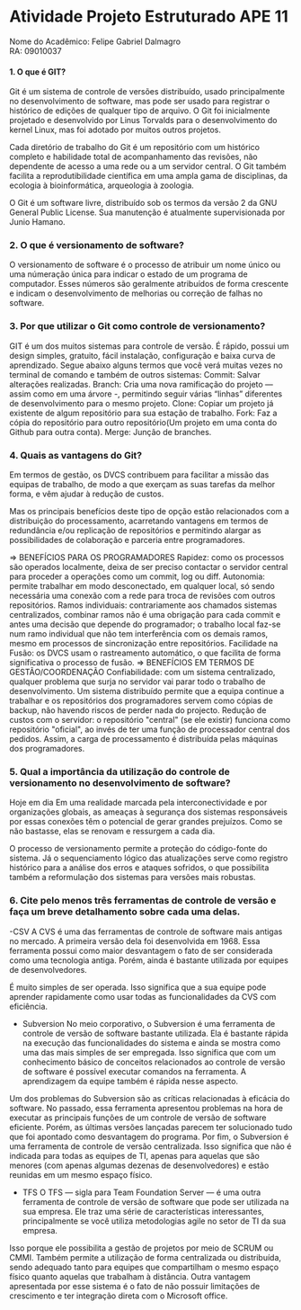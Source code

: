 # Atividade Projeto Estruturado APE 11

Nome do Acadêmico: Felipe Gabriel Dalmagro   
RA: 09010037


#### 1. O que é GIT?
Git é um sistema de controle de versões distribuído, usado principalmente no desenvolvimento de software, mas pode ser usado para registrar o histórico de edições de qualquer tipo de arquivo. O Git foi inicialmente projetado e desenvolvido por Linus Torvalds para o desenvolvimento do kernel Linux, mas foi adotado por muitos outros projetos.

Cada diretório de trabalho do Git é um repositório com um histórico completo e habilidade total de acompanhamento das revisões, não dependente de acesso a uma rede ou a um servidor central. O Git também facilita a reprodutibilidade científica em uma ampla gama de disciplinas, da ecologia à bioinformática, arqueologia à zoologia.

O Git é um software livre, distribuído sob os termos da versão 2 da GNU General Public License. Sua manutenção é atualmente supervisionada por Junio Hamano.

### 2.  O que é versionamento de software?


O versionamento de software é o processo de atribuir um nome único ou uma númeração única para indicar o estado de um programa de computador. Esses números são geralmente atribuídos de forma crescente e indicam o desenvolvimento de melhorias ou correção de falhas no software.

### 3. Por que utilizar o Git como controle de versionamento?

GIT é um dos muitos sistemas para controle de versão. É rápido, possui um design simples, gratuito, fácil instalação, configuração e baixa curva de aprendizado.
Segue abaixo alguns termos que você verá muitas vezes no terminal de comando e também de outros sistemas:
Commit: Salvar alterações realizadas.
Branch: Cria uma nova ramificação do projeto — assim como em uma árvore -, permitindo seguir várias “linhas” diferentes de desenvolvimento para o mesmo projeto.
Clone: Copiar um projeto já existente de algum repositório para sua estação de trabalho.
Fork: Faz a cópia do repositório para outro repositório(Um projeto em uma conta do Github para outra conta).
Merge: Junção de branches.

### 4. Quais as vantagens do Git?

Em termos de gestão, os DVCS contribuem para facilitar a missão das equipas de trabalho, de modo a que exerçam as suas tarefas da melhor forma, e vêm ajudar à redução de custos.

Mas os principais benefícios deste tipo de opção estão relacionados com a distribuição do processamento, acarretando vantagens em termos de redundância e/ou replicação de repositórios e permitindo alargar as possibilidades de colaboração e parceria entre programadores.

⇒ BENEFÍCIOS PARA OS PROGRAMADORES
Rapidez: como os processos são operados localmente, deixa de ser preciso contactar o servidor central para proceder a operações como um commit, log ou diff.
Autonomia: permite trabalhar em modo desconectado, em qualquer local, só sendo necessária uma conexão com a rede para troca de revisões com outros repositórios.
Ramos individuais: contrariamente aos chamados sistemas centralizados, combinar ramos não é uma obrigação para cada commit e antes uma decisão que depende do programador; o trabalho local faz-se num ramo individual que não tem interferência com os demais ramos, mesmo em processos de sincronização entre repositórios.
Facilidade na Fusão: os DVCS usam o rastreamento automático, o que facilita de forma significativa o processo de fusão.
⇒ BENEFÍCIOS EM TERMOS DE GESTÃO/COORDENAÇÃO
Confiabilidade: com um sistema centralizado, qualquer problema que surja no servidor vai parar todo o trabalho de desenvolvimento. Um sistema distribuído permite que a equipa continue a trabalhar e os repositórios dos programadores servem como cópias de backup, não havendo riscos de perder nada do projecto.
Redução de custos com o servidor: o repositório "central" (se ele existir) funciona como repositório "oficial", ao invés de ter uma função de processador central dos pedidos. Assim, a carga de processamento é distribuída pelas máquinas dos programadores.

### 5. Qual a importância da utilização do controle de versionamento no desenvolvimento de software?

Hoje em dia Em uma realidade marcada pela interconectividade e por organizações globais, as ameaças à segurança dos sistemas responsáveis por essas conexões têm o potencial de gerar grandes prejuízos. Como se não bastasse, elas se renovam e ressurgem a cada dia.

O processo de versionamento permite a proteção do código-fonte do sistema. Já o sequenciamento lógico das atualizações serve como registro histórico para a análise dos erros e ataques sofridos, o que possibilita também a reformulação dos sistemas para versões mais robustas.

###  6. Cite pelo menos três ferramentas de controle de versão e faça um breve detalhamento  sobre cada  uma delas.

-CSV 
A CVS é uma das ferramentas de controle de software mais antigas no mercado. A primeira versão dela foi desenvolvida em 1968. Essa ferramenta possui como maior desvantagem o fato de ser considerada como uma tecnologia antiga. Porém, ainda é bastante utilizada por equipes de desenvolvedores.

É muito simples de ser operada. Isso significa que a sua equipe pode aprender rapidamente como usar todas as funcionalidades da CVS com eficiência.

- Subversion
No meio corporativo, o Subversion é uma ferramenta de controle de versão de software bastante utilizada. Ela é bastante rápida na execução das funcionalidades do sistema e ainda se mostra como uma das mais simples de ser empregada. Isso significa que com um conhecimento básico de conceitos relacionados ao controle de versão de software é possível executar comandos na ferramenta. A aprendizagem da equipe também é rápida nesse aspecto.

Um dos problemas do Subversion são as críticas relacionadas à eficácia do software. No passado, essa ferramenta apresentou problemas na hora de executar as principais funções de um controle de versão de software eficiente. Porém, as últimas versões lançadas parecem ter solucionado tudo que foi apontado como desvantagem do programa.  Por fim, o Subversion é uma ferramenta de controle de versão centralizada. Isso significa que não é indicada para todas as equipes de TI, apenas para aquelas que são menores (com apenas algumas dezenas de desenvolvedores) e estão reunidas em um mesmo espaço físico.

- TFS
O TFS — sigla para Team Foundation Server — é uma outra ferramenta de controle de versão de software que pode ser utilizada na sua empresa. Ele traz uma série de características interessantes, principalmente se você utiliza metodologias agile no setor de TI da sua empresa.

Isso porque ele possibilita a gestão de projetos por meio de SCRUM ou CMMI. Também permite a utilização de forma centralizada ou distribuída, sendo adequado tanto para equipes que compartilham o mesmo espaço físico quanto aquelas que trabalham à distância. Outra vantagem apresentada por esse sistema é o fato de não possuir limitações de crescimento e ter integração direta com o Microsoft office.











